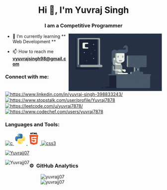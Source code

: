  <!-- (https://previews.123rf.com/images/karpenkoilia/karpenkoilia1806/karpenkoilia180600011/102988806-vector-line-web-concept-for-programming-linear-web-banner-for-coding-.jpg?fj=1) -->
<h1 align="center">Hi 👋, I'm Yuvraj Singh</h1>
<h3 align="center">I am a Competitive Programmer</h3>



 <img alt="Night Coding" src="https://raw.githubusercontent.com/AVS1508/AVS1508/master/assets/Night-Coding.gif" align="right"/>
 

- 🌱 I’m currently learning ** Web Development **

- 📫 How to reach me **vyuvrajsingh98@gmail.com**

<h3 align="left">Connect with me:</h3>
<p align="left">
<a href="https://www.linkedin.com/in/yuvraj-singh-398833243" target="blank"><img align="center" src="https://raw.githubusercontent.com/rahuldkjain/github-profile-readme-generator/master/src/images/icons/Social/linked-in-alt.svg" alt="https://www.linkedin.com/in/yuvraj-singh-398833243/" height="30" width="40" /></a>
<a href="https://www.stopstalk.com/user/profile/Yuvraj7878" target="blank"><img align="center" src="https://www.stopstalk.com/static/images/stopstalk-logo.png" alt="https://www.stopstalk.com/user/profile/Yuvraj7878" height="30" width="30" /></a>
<a href="https://leetcode.com/u/yuvraj7878/" target="blank"><img align="center" src="https://www.google.com/imgres?q=leetcode%20images&imgurl=https%3A%2F%2Fshopallpremium.com%2Fwp-content%2Fuploads%2F2022%2F02%2FLeetCode_logo_rvs.png&imgrefurl=https%3A%2F%2Fshopallpremium.com%2Fproduct%2Fleetcode-premium%2F&docid=xMAOu-514KPFrM&tbnid=EazueNgFWfh_KM&vet=12ahUKEwjpvfOs_5eKAxXfe2wGHU7pCfMQM3oECFQQAA..i&w=512&h=512&hcb=2&ved=2ahUKEwjpvfOs_5eKAxXfe2wGHU7pCfMQM3oECFQQAA" alt="https://leetcode.com/u/yuvraj7878/" height="30" width="40" /></a>
<a href="https://www.codechef.com/users/yuvraj7878" target="blank"><img align="center" src="https://cdn.codechef.com/images/cc-logo.svg" alt="https://www.codechef.com/users/yuvraj7878" height="30" width="40" /></a>

<h3 align="left">Languages and Tools:</h3>
<p align="left">
  <a href="https://www.w3schools.com/cpp/" target="_blank" rel="noreferrer"> <img src="https://backendapi.iihtsrt.com/wp-content/uploads/2022/04/CPP.jpg" alt="c" width="40" height="40"/>
  <a href="https://www.python.org" target="_blank" rel="noreferrer"> <img src="https://raw.githubusercontent.com/devicons/devicon/master/icons/python/python-original.svg" alt="python" width="40" height="40"/> </a>
  <a href="https://www.w3.org/html/" target="_blank" rel="noreferrer"> <img src="https://raw.githubusercontent.com/devicons/devicon/master/icons/html5/html5-original-wordmark.svg" alt="html5" width="40" height="40"/> </a>
  <a href="https://www.w3schools.com/mysql/default.asp" target="_blank" rel="noreferrer"> <img src="https://pbs.twimg.com/profile_images/1255113654049128448/J5Yt92WW_400x400.png" alt="css3" width="40" height="40"/> </a> 

  </p>
  
<p align="left"> <a href="https://github.com/ryo-ma/github-profile-trophy"><img src="https://github-profile-trophy.vercel.app/?username=Yuvrajj07" alt="Yuvrajj07" /></a> </p>
<p><img align="left" src="https://github-readme-stats.vercel.app/api/top-langs?username=Yuvrajj07&show_icons=true&locale=en&layout=compact" alt="Yuvrajj07" /></p>


### ⚙️ &nbsp;GitHub Analytics

<p>
  <img align="right" src="https://github-readme-streak-stats.herokuapp.com/?user=yuvrajj07&" alt="yuvrajj07" width = "390"/>
   <img align="right" src="https://github-readme-stats.vercel.app/api?username=yuvrajj07&show_icons=true&locale=en" alt="yuvrajj07" width = "390" />
  </p>
